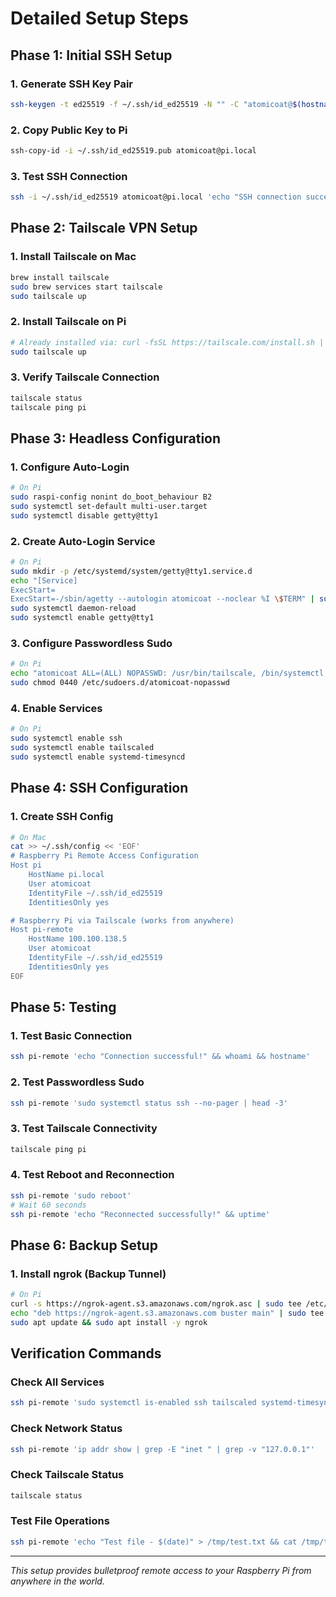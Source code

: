 # Detailed Setup Steps

## Phase 1: Initial SSH Setup

### 1. Generate SSH Key Pair
```bash
ssh-keygen -t ed25519 -f ~/.ssh/id_ed25519 -N "" -C "atomicoat@$(hostname)"
```

### 2. Copy Public Key to Pi
```bash
ssh-copy-id -i ~/.ssh/id_ed25519.pub atomicoat@pi.local
```

### 3. Test SSH Connection
```bash
ssh -i ~/.ssh/id_ed25519 atomicoat@pi.local 'echo "SSH connection successful!"'
```

## Phase 2: Tailscale VPN Setup

### 1. Install Tailscale on Mac
```bash
brew install tailscale
sudo brew services start tailscale
sudo tailscale up
```

### 2. Install Tailscale on Pi
```bash
# Already installed via: curl -fsSL https://tailscale.com/install.sh | sh
sudo tailscale up
```

### 3. Verify Tailscale Connection
```bash
tailscale status
tailscale ping pi
```

## Phase 3: Headless Configuration

### 1. Configure Auto-Login
```bash
# On Pi
sudo raspi-config nonint do_boot_behaviour B2
sudo systemctl set-default multi-user.target
sudo systemctl disable getty@tty1
```

### 2. Create Auto-Login Service
```bash
# On Pi
sudo mkdir -p /etc/systemd/system/getty@tty1.service.d
echo "[Service]
ExecStart=
ExecStart=-/sbin/agetty --autologin atomicoat --noclear %I \$TERM" | sudo tee /etc/systemd/system/getty@tty1.service.d/autologin.conf
sudo systemctl daemon-reload
sudo systemctl enable getty@tty1
```

### 3. Configure Passwordless Sudo
```bash
# On Pi
echo "atomicoat ALL=(ALL) NOPASSWD: /usr/bin/tailscale, /bin/systemctl, /sbin/reboot, /sbin/shutdown, /usr/bin/apt, /usr/bin/apt-get" | sudo tee /etc/sudoers.d/atomicoat-nopasswd
sudo chmod 0440 /etc/sudoers.d/atomicoat-nopasswd
```

### 4. Enable Services
```bash
# On Pi
sudo systemctl enable ssh
sudo systemctl enable tailscaled
sudo systemctl enable systemd-timesyncd
```

## Phase 4: SSH Configuration

### 1. Create SSH Config
```bash
# On Mac
cat >> ~/.ssh/config << 'EOF'
# Raspberry Pi Remote Access Configuration
Host pi
    HostName pi.local
    User atomicoat
    IdentityFile ~/.ssh/id_ed25519
    IdentitiesOnly yes

# Raspberry Pi via Tailscale (works from anywhere)
Host pi-remote
    HostName 100.100.138.5
    User atomicoat
    IdentityFile ~/.ssh/id_ed25519
    IdentitiesOnly yes
EOF
```

## Phase 5: Testing

### 1. Test Basic Connection
```bash
ssh pi-remote 'echo "Connection successful!" && whoami && hostname'
```

### 2. Test Passwordless Sudo
```bash
ssh pi-remote 'sudo systemctl status ssh --no-pager | head -3'
```

### 3. Test Tailscale Connectivity
```bash
tailscale ping pi
```

### 4. Test Reboot and Reconnection
```bash
ssh pi-remote 'sudo reboot'
# Wait 60 seconds
ssh pi-remote 'echo "Reconnected successfully!" && uptime'
```

## Phase 6: Backup Setup

### 1. Install ngrok (Backup Tunnel)
```bash
# On Pi
curl -s https://ngrok-agent.s3.amazonaws.com/ngrok.asc | sudo tee /etc/apt/trusted.gpg.d/ngrok.asc >/dev/null
echo "deb https://ngrok-agent.s3.amazonaws.com buster main" | sudo tee /etc/apt/sources.list.d/ngrok.list
sudo apt update && sudo apt install -y ngrok
```

## Verification Commands

### Check All Services
```bash
ssh pi-remote 'sudo systemctl is-enabled ssh tailscaled systemd-timesyncd'
```

### Check Network Status
```bash
ssh pi-remote 'ip addr show | grep -E "inet " | grep -v "127.0.0.1"'
```

### Check Tailscale Status
```bash
tailscale status
```

### Test File Operations
```bash
ssh pi-remote 'echo "Test file - $(date)" > /tmp/test.txt && cat /tmp/test.txt'
```

---
*This setup provides bulletproof remote access to your Raspberry Pi from anywhere in the world.*

